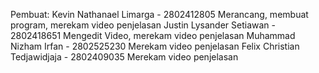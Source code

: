 Pembuat:
Kevin Nathanael Limarga - 2802412805 Merancang, membuat program, merekam video penjelasan
Justin Lysander Setiawan - 2802418651 Mengedit Video, merekam video penjelasan
Muhammad Nizham Irfan - 2802525230 Merekam video penjelasan
Felix Christian Tedjawidjaja - 2802409035 Merekam video penjelasan
